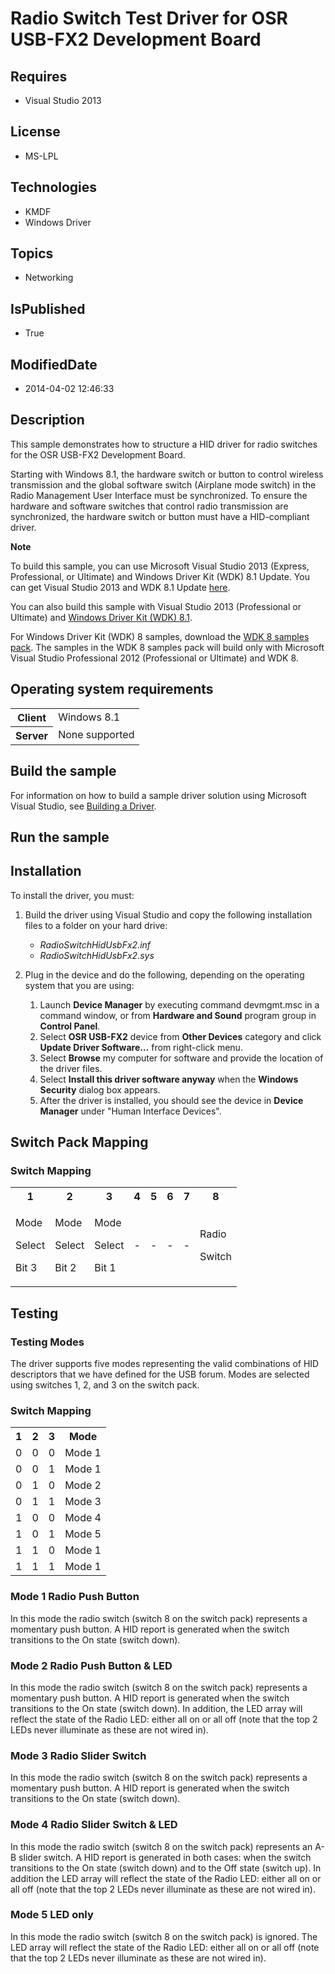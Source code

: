 # Radio Switch Test Driver for OSR USB-FX2 Development Board
## Requires
* Visual Studio 2013
## License
* MS-LPL
## Technologies
* KMDF
* Windows Driver
## Topics
* Networking
## IsPublished
* True
## ModifiedDate
* 2014-04-02 12:46:33
## Description

<div id="mainSection">
<p>This sample demonstrates how to structure a HID driver for radio switches for the OSR USB-FX2 Development Board.
</p>
<p>Starting with Windows&nbsp;8.1, the hardware switch or button to control wireless transmission and the global software switch (Airplane mode switch) in the Radio Management User Interface must be synchronized. To ensure the hardware and software switches that
 control radio transmission are synchronized, the hardware switch or button must have a HID-compliant driver.</p>
<p class="note"><b>Note</b>&nbsp;&nbsp;</p>
<p class="note">To build this sample, you can use Microsoft Visual Studio&nbsp;2013 (Express, Professional, or Ultimate) and Windows Driver Kit (WDK)&nbsp;8.1 Update. You can get Visual Studio&nbsp;2013 and WDK&nbsp;8.1 Update
<a href="http://go.microsoft.com/fwlink/p/?LInkID=239721">here</a>.</p>
<p class="note">You can also build this sample with Visual Studio&nbsp;2013 (Professional or Ultimate) and
<a href="http://go.microsoft.com/fwlink/p/?LInkID=391348">Windows Driver Kit (WDK)&nbsp;8.1</a>.</p>
<p class="note">For Windows Driver Kit (WDK)&nbsp;8 samples, download the <a href=" http://go.microsoft.com/fwlink/?LinkId=317090">
WDK&nbsp;8 samples pack</a>. The samples in the WDK&nbsp;8 samples pack will build only with Microsoft Visual Studio Professional&nbsp;2012 (Professional or Ultimate) and WDK&nbsp;8.</p>
<p></p>
<h2>Operating system requirements</h2>
<table>
<tbody>
<tr>
<th>Client</th>
<td><dt>Windows&nbsp;8.1 </dt></td>
</tr>
<tr>
<th>Server</th>
<td><dt>None supported </dt></td>
</tr>
</tbody>
</table>
<h2>Build the sample</h2>
<p>For information on how to build a sample driver solution using Microsoft Visual Studio, see
<a href="http://msdn.microsoft.com/en-us/library/windows/hardware/ff554644">Building a Driver</a>.</p>
<h2>Run the sample</h2>
<h2><a id="Installation"></a><a id="installation"></a><a id="INSTALLATION"></a>Installation</h2>
<p>To install the driver, you must:</p>
<ol>
<li>
<p>Build the driver using Visual Studio and copy the following installation files to a folder on your hard drive:</p>
<ul>
<li><i>RadioSwitchHidUsbFx2.inf</i> </li><li><i>RadioSwitchHidUsbFx2.sys</i> </li></ul>
</li><li>
<p>Plug in the device and do the following, depending on the operating system that you are using:
</p>
<ol>
<li>Launch <b>Device Manager</b> by executing command devmgmt.msc in a command window, or from
<b>Hardware and Sound</b> program group in <b>Control Panel</b>. </li><li>Select <b>OSR USB-FX2</b> device from <b>Other Devices</b> category and click
<b>Update Driver Software…</b> from right-click menu. </li><li>Select <b>Browse</b> my computer for software and provide the location of the driver files.
</li><li>Select <b>Install this driver software anyway</b> when the <b>Windows Security</b> dialog box appears.
</li><li>After the driver is installed, you should see the device in <b>Device Manager</b> under &quot;Human Interface Devices&quot;.
</li></ol>
</li></ol>
<h2><a id="Switch_Pack_Mapping"></a><a id="switch_pack_mapping"></a><a id="SWITCH_PACK_MAPPING"></a>Switch Pack Mapping</h2>
<h3><a id="Switch_Mapping"></a><a id="switch_mapping"></a><a id="SWITCH_MAPPING"></a>Switch Mapping</h3>
<table>
<tbody>
<tr>
<th>1</th>
<th>2</th>
<th>3</th>
<th>4</th>
<th>5</th>
<th>6</th>
<th>7</th>
<th>8</th>
</tr>
<tr>
<td>
<p>Mode</p>
<p>Select</p>
<p>Bit 3</p>
</td>
<td>
<p>Mode </p>
<p>Select</p>
<p>Bit 2</p>
</td>
<td>
<p>Mode</p>
<p>Select</p>
<p>Bit 1</p>
</td>
<td>
<p>-</p>
</td>
<td>
<p>-</p>
</td>
<td>
<p>-</p>
</td>
<td>
<p>-</p>
</td>
<td>
<p>Radio</p>
<p>Switch</p>
</td>
</tr>
</tbody>
</table>
<h2><a id="Testing"></a><a id="testing"></a><a id="TESTING"></a>Testing</h2>
<h3><a id="Testing_Modes"></a><a id="testing_modes"></a><a id="TESTING_MODES"></a>Testing Modes</h3>
<p>The driver supports five modes representing the valid combinations of HID descriptors that we have defined for the USB forum. Modes are selected using switches 1, 2, and 3 on the switch pack.</p>
<h3><a id="Switch_Mapping"></a><a id="switch_mapping"></a><a id="SWITCH_MAPPING"></a>Switch Mapping</h3>
<table>
<tbody>
<tr>
<th>1</th>
<th>2</th>
<th>3</th>
<th>Mode</th>
</tr>
<tr>
<td>0</td>
<td>0</td>
<td>0</td>
<td>Mode 1</td>
</tr>
<tr>
<td>0</td>
<td>0</td>
<td>1</td>
<td>Mode 1</td>
</tr>
<tr>
<td>0</td>
<td>1</td>
<td>0</td>
<td>Mode 2</td>
</tr>
<tr>
<td>0</td>
<td>1</td>
<td>1</td>
<td>Mode 3</td>
</tr>
<tr>
<td>1</td>
<td>0</td>
<td>0</td>
<td>Mode 4</td>
</tr>
<tr>
<td>1</td>
<td>0</td>
<td>1</td>
<td>Mode 5</td>
</tr>
<tr>
<td>1</td>
<td>1</td>
<td>0</td>
<td>Mode 1</td>
</tr>
<tr>
<td>1</td>
<td>1</td>
<td>1</td>
<td>Mode 1</td>
</tr>
</tbody>
</table>
<h3><a id="Mode_1_Radio_Push_Button"></a><a id="mode_1_radio_push_button"></a><a id="MODE_1_RADIO_PUSH_BUTTON"></a>Mode 1 Radio Push Button</h3>
<p>In this mode the radio switch (switch 8 on the switch pack) represents a momentary push button. A HID report is generated when the switch transitions to the On state (switch down).</p>
<h3><a id="Mode_2_Radio_Push_Button___LED"></a><a id="mode_2_radio_push_button___led"></a><a id="MODE_2_RADIO_PUSH_BUTTON___LED"></a>Mode 2 Radio Push Button &amp; LED</h3>
<p>In this mode the radio switch (switch 8 on the switch pack) represents a momentary push button. A HID report is generated when the switch transitions to the On state (switch down). In addition, the LED array will reflect the state of the Radio LED: either
 all on or all off (note that the top 2 LEDs never illuminate as these are not wired in).</p>
<h3><a id="Mode_3_Radio_Slider_Switch"></a><a id="mode_3_radio_slider_switch"></a><a id="MODE_3_RADIO_SLIDER_SWITCH"></a>Mode 3 Radio Slider Switch</h3>
<p>In this mode the radio switch (switch 8 on the switch pack) represents a momentary push button. A HID report is generated when the switch transitions to the On state (switch down).</p>
<h3><a id="Mode_4_Radio_Slider_Switch___LED"></a><a id="mode_4_radio_slider_switch___led"></a><a id="MODE_4_RADIO_SLIDER_SWITCH___LED"></a>Mode 4 Radio Slider Switch &amp; LED</h3>
<p>In this mode the radio switch (switch 8 on the switch pack) represents an A-B slider switch. A HID report is generated in both cases: when the switch transitions to the On state (switch down) and to the Off state (switch up). In addition the LED array will
 reflect the state of the Radio LED: either all on or all off (note that the top 2 LEDs never illuminate as these are not wired in).</p>
<h3><a id="Mode_5_LED_only"></a><a id="mode_5_led_only"></a><a id="MODE_5_LED_ONLY"></a>Mode 5 LED only</h3>
<p>In this mode the radio switch (switch 8 on the switch pack) is ignored. The LED array will reflect the state of the Radio LED: either all on or all off (note that the top 2 LEDs never illuminate as these are not wired in).</p>
</div>
